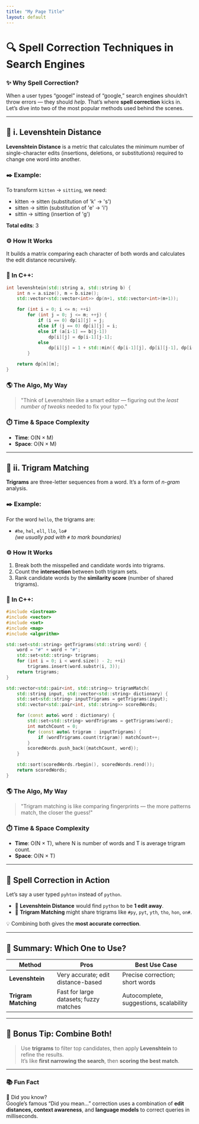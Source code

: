 ```yaml
---
title: "My Page Title"
layout: default
---
```




# 🔍 Spell Correction Techniques in Search Engines

### ✨ Why Spell Correction?
When a user types “googel” instead of “google,” search engines shouldn’t throw errors — they should *help*. That’s where **spell correction** kicks in. Let’s dive into two of the most popular methods used behind the scenes.

---

## 📌 i. Levenshtein Distance

**Levenshtein Distance** is a metric that calculates the minimum number of single-character edits (insertions, deletions, or substitutions) required to change one word into another.

### ✒️ Example:
To transform `kitten` → `sitting`, we need:
- kitten → sitten (substitution of 'k' → 's')
- sitten → sittin (substitution of 'e' → 'i')
- sittin → sitting (insertion of 'g')

**Total edits**: 3

### ⚙️ How It Works

It builds a matrix comparing each character of both words and calculates the edit distance recursively.

### 🧠 In C++:

```cpp
int levenshtein(std::string a, std::string b) {
    int n = a.size(), m = b.size();
    std::vector<std::vector<int>> dp(n+1, std::vector<int>(m+1));

    for (int i = 0; i <= n; ++i)
        for (int j = 0; j <= m; ++j) {
            if (i == 0) dp[i][j] = j;
            else if (j == 0) dp[i][j] = i;
            else if (a[i-1] == b[j-1])
                dp[i][j] = dp[i-1][j-1];
            else
                dp[i][j] = 1 + std::min({ dp[i-1][j], dp[i][j-1], dp[i-1][j-1] });
        }

    return dp[n][m];
}
```

### 🌎 The Algo, My Way

> "Think of Levenshtein like a smart editor — figuring out the *least number of tweaks* needed to fix your typo."

### ⏱️ Time & Space Complexity
- **Time**: O(N × M)
- **Space**: O(N × M)

---

## 📌 ii. Trigram Matching

**Trigrams** are three-letter sequences from a word. It’s a form of *n-gram* analysis.

### ✒️ Example:
For the word `hello`, the trigrams are:
- `#he`, `hel`, `ell`, `llo`, `lo#`  
*(we usually pad with `#` to mark boundaries)*

### ⚙️ How It Works

1. Break both the misspelled and candidate words into trigrams.
2. Count the **intersection** between both trigram sets.
3. Rank candidate words by the **similarity score** (number of shared trigrams).

### 🧠 In C++:

```cpp
#include <iostream>
#include <vector>
#include <set>
#include <map>
#include <algorithm>

std::set<std::string> getTrigrams(std::string word) {
    word = "#" + word + "#";
    std::set<std::string> trigrams;
    for (int i = 0; i < word.size() - 2; ++i)
        trigrams.insert(word.substr(i, 3));
    return trigrams;
}

std::vector<std::pair<int, std::string>> trigramMatch(
    std::string input, std::vector<std::string> dictionary) {
    std::set<std::string> inputTrigrams = getTrigrams(input);
    std::vector<std::pair<int, std::string>> scoredWords;

    for (const auto& word : dictionary) {
        std::set<std::string> wordTrigrams = getTrigrams(word);
        int matchCount = 0;
        for (const auto& trigram : inputTrigrams) {
            if (wordTrigrams.count(trigram)) matchCount++;
        }
        scoredWords.push_back({matchCount, word});
    }

    std::sort(scoredWords.rbegin(), scoredWords.rend());
    return scoredWords;
}
```

### 🌎 The Algo, My Way

> "Trigram matching is like comparing fingerprints — the more patterns match, the closer the guess!"

### ⏱️ Time & Space Complexity
- **Time**: O(N × T), where N is number of words and T is average trigram count.
- **Space**: O(N × T)

---

## 🤖 Spell Correction in Action

Let’s say a user typed `pyhton` instead of `python`.

- 🔡 **Levenshtein Distance** would find `python` to be **1 edit away**.
- 📐 **Trigram Matching** might share trigrams like `#py`, `pyt`, `yth`, `tho`, `hon`, `on#`.

💡 Combining both gives the **most accurate correction**.

---

## 🧾 Summary: Which One to Use?

| Method              | Pros                                  | Best Use Case                          |
|---------------------|----------------------------------------|-----------------------------------------|
| **Levenshtein**     | Very accurate; edit distance-based     | Precise correction; short words         |
| **Trigram Matching**| Fast for large datasets; fuzzy matches | Autocomplete, suggestions, scalability  |

---

## 🎯 Bonus Tip: Combine Both!

> Use **trigrams** to filter top candidates, then apply **Levenshtein** to refine the results.  
> It’s like **first narrowing the search**, then **scoring the best match**.

---

### 📚 Fun Fact

🧠 Did you know?  
Google’s famous “Did you mean…” correction uses a combination of **edit distances, context awareness**, and **language models** to correct queries in milliseconds.


